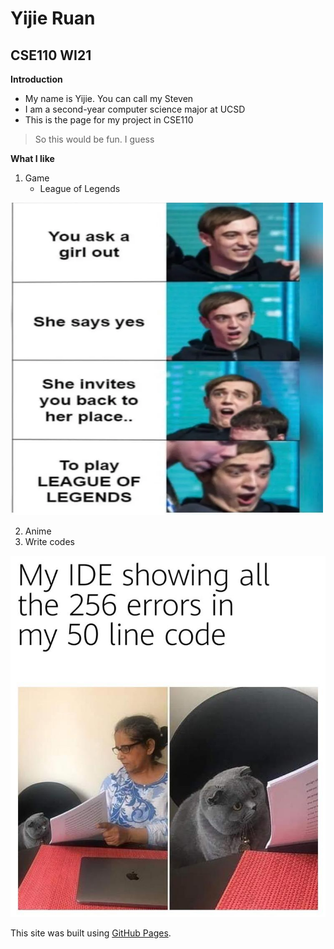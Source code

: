 # Yijie Ruan

## CSE110 WI21

**Introduction**

* My name is Yijie. You can call my Steven
* I am a second-year computer science major at UCSD
* This is the page for my project in CSE110
>So this would be fun. I guess

**What I like**

1. Game
   - League of Legends
   
  <img src ="d24336164ae9e2e046f363d7a526fb3.png" width = "500" height = "500">
  
2. Anime
3. Write codes

![](b33a3116e028ca8cd33e0341f044cc8.png)

This site was built using [GitHub Pages](https://pages.github.com/).

